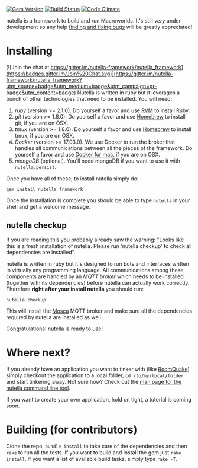 
[![Gem Version](https://badge.fury.io/rb/nutella_framework.svg)](http://badge.fury.io/rb/nutella_framework) 
[![Build Status](https://travis-ci.org/nutella-framework/nutella_framework.svg?branch=master)](https://travis-ci.org/nutella-framework/nutella_framework)
[![Code Climate](https://codeclimate.com/github/nutella-framework/nutella_framework/badges/gpa.svg)](https://codeclimate.com/github/nutella-framework/nutella_framework)

nutella is a framework to build and run Macroworlds. It's still _very_ under development so any help [finding and fixing bugs](https://github.com/nutella-framework/nutella_framework/issues) will be greatly appreciated!

# Installing

[![Join the chat at https://gitter.im/nutella-framework/nutella_framework](https://badges.gitter.im/Join%20Chat.svg)](https://gitter.im/nutella-framework/nutella_framework?utm_source=badge&utm_medium=badge&utm_campaign=pr-badge&utm_content=badge)
Nutella is written in ruby but it leverages a bunch of other technologies that need to be installed. You will need:

1. _ruby_ (version >= 2.1.0). Do yourself a favor and use [RVM](https://rvm.io/rvm/install) to install Ruby.
1. _git_ (version >= 1.8.0). Do yourself a favor and use [Homebrew](http://brew.sh/) to install git, if you are on OSX.
1. _tmux_ (version >= 1.8.0). Do yourself a favor and use [Homebrew](http://brew.sh/) to install tmux, if you are on OSX.
1. _Docker_ (version >= 17.03.0). We use Docker to run the broker that handles all communications between all the pieces of the framework. Do yourself a favor and use [Docker for mac](https://store.docker.com/editions/community/docker-ce-desktop-mac), if you are on OSX.
1. _mongoDB_ (optional). You'll need mongoDB if you want to use it with `nutella.persist`.

Once you have all of these, to install nutella simply do:
```
gem install nutella_framework
```
Once the installation is complete you should be able to type `nutella` in your shell and get a welcome message. 

## nutella checkup
If you are reading this you probably already saw the warning: "Looks like this is a fresh installation of nutella. Please run 'nutella checkup' to check all dependencies are installed".

nutella is written in ruby but it's designed to run bots and interfaces written in virtually any programming language. All communications among these components are handled by an _MQTT broker_ which needs to be installed (together with its dependencies) before nutella can actually work correctly. Therefore **right after your install nutella** you should run:
```
nutella checkup
```
This will install the [Mosca](http://www.mosca.io/) MQTT broker and make sure all the dependencies required by nutella are installed as well.

Congratulations! nutella is ready to use!


# Where next?
If you already have an application you want to tinker with (like [RoomQuake](https://github.com/ltg-uic/roomquake)) simply checkout the application to a local folder, `cd /to/my/local/folder` and start tinkering away. Not sure how? Check out the [man page for the nutella command line tool](https://github.com/nutella-framework/nutella_framework/wiki).

If you want to create your own application, hold on tight, a tutorial is coming soon.


# Building (for contributors)
Clone the repo, `bundle install` to take care of the dependencies and then `rake` to run all the tests. If you want to build and install the gem just `rake install`. If you want a list of available build tasks, simply type `rake -T`. 

